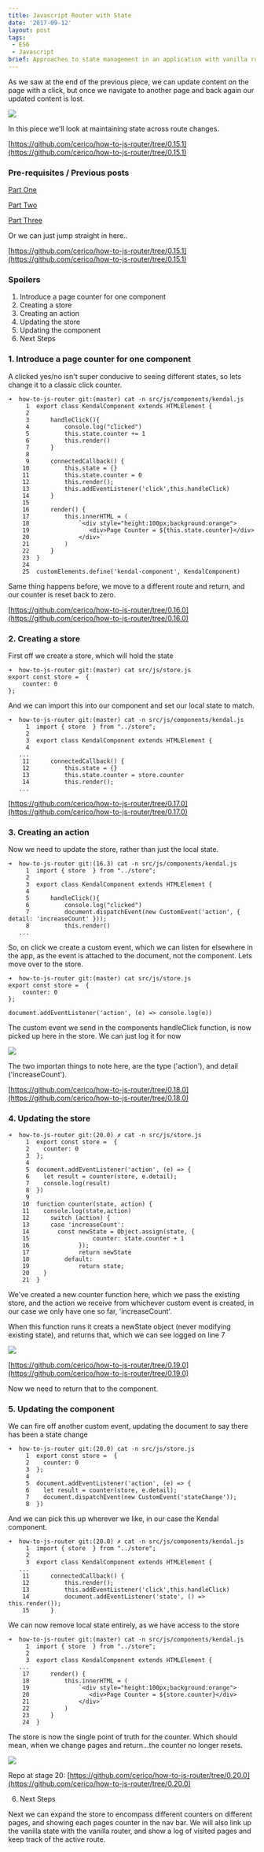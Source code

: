 ```yaml
---
title: Javascript Router with State
date: '2017-09-12'
layout: post
tags: 
 - ES6
 - Javascript
brief: Approaches to state management in an application with vanilla router and web components. (Js Router series part 4)
---
```


As we saw at the end of the previous piece, we can update content on the page with a click, but once we navigate to another page and back again our updated content is lost. 

![](https://dl.dropboxusercontent.com/s/6ktat8t4q9vzyah/A85D07AC-B814-4351-A712-F6D0AD9FE907-574-0000322A62D2EF7C.gif?dl=0 "")

In this piece we'll look at maintaining state across route changes.

[https://github.com/cerico/how-to-js-router/tree/0.15.1](https://github.com/cerico/how-to-js-router/tree/0.15.1)

### Pre-requisites / Previous posts

[Part One](../2017-08-26---javascript-router/)

[Part Two](../2017-09-02---js-router-part-two-refresh/)

[Part Three](../2017-09-11---introducing-web-components/)

Or we can just jump straight in here..

[https://github.com/cerico/how-to-js-router/tree/0.15.1](https://github.com/cerico/how-to-js-router/tree/0.15.1)

### Spoilers

1. Introduce a page counter for one component
2. Creating a store
3. Creating an action
4. Updating the store
5. Updating the component
6. Next Steps

### 1. Introduce a page counter for one component 

A clicked yes/no isn't super conducive to seeing different states, so lets change it to a classic click counter.

```
➜  how-to-js-router git:(master) cat -n src/js/components/kendal.js
     1	export class KendalComponent extends HTMLElement {
     2
     3	    handleClick(){
     4	        console.log("clicked")
     5	        this.state.counter += 1
     6	        this.render()
     7	    }
     8
     9	    connectedCallback() {
    10	        this.state = {}
    11	        this.state.counter = 0
    12	        this.render();
    13	        this.addEventListener('click',this.handleClick)
    14	    }
    15
    16	    render() {
    17	        this.innerHTML = (
    18	            `<div style="height:100px;background:orange">
    19	               <div>Page Counter = ${this.state.counter}</div>
    20	            </div>`
    21	        )
    22	    }
    23	}
    24
    25	customElements.define('kendal-component', KendalComponent)
```

Same thing happens before, we move to a different route and return, and our counter is reset back to zero.

[https://github.com/cerico/how-to-js-router/tree/0.16.0](https://github.com/cerico/how-to-js-router/tree/0.16.0)

### 2. Creating a store

First off we create a store, which will hold the state

```
➜  how-to-js-router git:(master) cat src/js/store.js
export const store =  {
    counter: 0
};
```


And we can import this into our component and set our local state to match.

```
➜  how-to-js-router git:(master) cat -n src/js/components/kendal.js
     1	import { store  } from "../store";
     2
     3	export class KendalComponent extends HTMLElement {
     4
   ...
    11	    connectedCallback() {
    12	        this.state = {}
    13	        this.state.counter = store.counter
    14	        this.render();
   ...
```

[https://github.com/cerico/how-to-js-router/tree/0.17.0](https://github.com/cerico/how-to-js-router/tree/0.17.0)

### 3. Creating an action

Now we need to update the store, rather than just the local state.

```
➜  how-to-js-router git:(16.3) cat -n src/js/components/kendal.js
     1	import { store  } from "../store";
     2
     3	export class KendalComponent extends HTMLElement {
     4
     5	    handleClick(){
     6	        console.log("clicked")
     7	        document.dispatchEvent(new CustomEvent('action', { detail: 'increaseCount' }));
     8	        this.render()
   ...
```


So, on click we create a custom event, which we can listen for elsewhere in the app, as the event is attached to the document, not the component. Lets move over to the store.

```
➜  how-to-js-router git:(master) cat src/js/store.js
export const store =  {
    counter: 0
};

document.addEventListener('action', (e) => console.log(e))
```

The custom event we send in the components handleClick function, is now picked up here in the store. We can just log it for now

![](https://dl.dropboxusercontent.com/s/y372ltmx2pbrb8b/Screen%20Shot%20on%202017-09-14%20at%2013%3A54%3A33.png?dl=0 "")

The two importan things to note here, are the type ('action'), and detail ('increaseCount').

[https://github.com/cerico/how-to-js-router/tree/0.18.0](https://github.com/cerico/how-to-js-router/tree/0.18.0)

### 4. Updating the store

```
➜  how-to-js-router git:(20.0) ✗ cat -n src/js/store.js
     1	export const store =  {
     2	  counter: 0
     3	};
     4
     5	document.addEventListener('action', (e) => {
     6	  let result = counter(store, e.detail);
     7	  console.log(result)
     8	})
     9
    10	function counter(state, action) {
    11	  console.log(state,action)
    12		switch (action) {
    13	    case 'increaseCount':
    14	      const newState = Object.assign(state, {
    15					counter: state.counter + 1
    16				});
    17				return newState
    18			default:
    19				return state;
    20	  }
    21	}
```

We've created a new counter function here, which we pass the existing store, and the action we receive from whichever custom event is created, in our case we only have one so far, 'increaseCount'.

When this function runs it creats a newState object (never modifying existing state), and returns that, which we can see logged on line 7

![](https://dl.dropboxusercontent.com/s/3i425eq67qqq823/increase.png?dl=0 "")

[https://github.com/cerico/how-to-js-router/tree/0.19.0](https://github.com/cerico/how-to-js-router/tree/0.19.0)

Now we need to return that to the component.

### 5. Updating the component

We can fire off another custom event, updating the document to say there has been a state change

```
➜  how-to-js-router git:(20.0) cat -n src/js/store.js
     1	export const store =  {
     2	  counter: 0
     3	};
     4
     5	document.addEventListener('action', (e) => {
     6	  let result = counter(store, e.detail);
     7	  document.dispatchEvent(new CustomEvent('stateChange'));
     8	})
```

And we can pick this up wherever we like, in our case the Kendal component.

```
➜  how-to-js-router git:(20.0) ✗ cat -n src/js/components/kendal.js
     1	import { store  } from "../store";
     2
     3	export class KendalComponent extends HTMLElement {
   ...
    11	    connectedCallback() {
    12	        this.render();
    13	        this.addEventListener('click',this.handleClick)
    14	        document.addEventListener('state', () => this.render());
    15	    }
```

We can now remove local state entirely, as we have access to the store

```
➜  how-to-js-router git:(master) cat -n src/js/components/kendal.js
     1	import { store  } from "../store";
     2
     3	export class KendalComponent extends HTMLElement {
   ...
    17	    render() {
    18	        this.innerHTML = (
    19	            `<div style="height:100px;background:orange">
    20	               <div>Page Counter = ${store.counter}</div>
    21	            </div>`
    22	        )
    23	    }
    24	}
```


The store is now the single point of truth for the counter. Which should mean, when we change pages and return...the counter no longer resets.

![](https://dl.dropboxusercontent.com/s/son7xslavj6sbuw/87F79E72-B232-4D87-9BFC-B05638CBB82C-574-00003FF119F42451.gif?dl=0 "")

Repo at stage 20: [https://github.com/cerico/how-to-js-router/tree/0.20.0](https://github.com/cerico/how-to-js-router/tree/0.20.0)

6. Next Steps

Next we can expand the store to encompass different counters on different pages, and showing each pages counter in the nav bar. We will also link up the vanilla state with the vanilla router, and show a log of visited pages and keep track of the active route.










